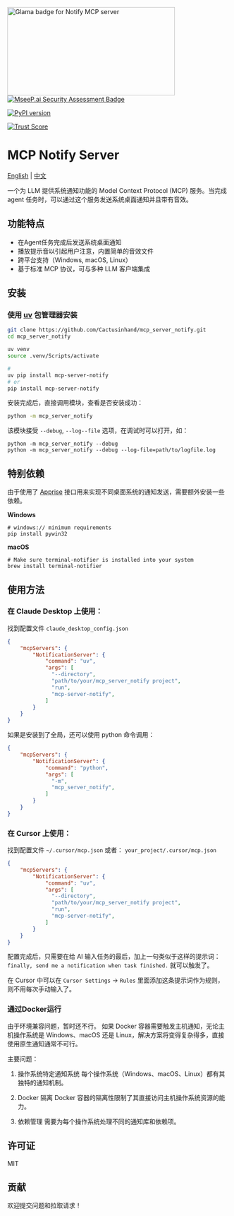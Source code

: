 <a href="https://glama.ai/mcp/servers/@Cactusinhand/mcp_server_notify"> <img width="380" height="200" src="https://glama.ai/mcp/servers/@Cactusinhand/mcp_server_notify/badge" alt="Glama badge for Notify MCP server" /> </a> [![MseeP.ai Security Assessment Badge](https://mseep.net/pr/cactusinhand-mcp-server-notify-badge.png)](https://mseep.ai/app/cactusinhand-mcp-server-notify) 

[![PyPI version](https://badge.fury.io/py/mcp-server-notify.svg)](https://badge.fury.io/py/mcp-server-notify)

[![Trust Score](https://archestra.ai/mcp-catalog/api/badge/quality/Cactusinhand/mcp_server_notify)](https://archestra.ai/mcp-catalog/Cactusinhand__mcp_server_notify)

# MCP Notify Server

[English](README.md) | [中文](README.zh.md)

一个为 LLM 提供系统通知功能的 Model Context Protocol (MCP) 服务。当完成 agent 任务时，可以通过这个服务发送系统桌面通知并且带有音效。

## 功能特点

- 在Agent任务完成后发送系统桌面通知
- 播放提示音以引起用户注意，内置简单的音效文件
- 跨平台支持（Windows, macOS, Linux）
- 基于标准 MCP 协议，可与多种 LLM 客户端集成

## 安装

### 使用 [uv](https://docs.astral.sh/uv/) 包管理器安装

```bash
git clone https://github.com/Cactusinhand/mcp_server_notify.git
cd mcp_server_notify

uv venv
source .venv/Scripts/activate

#
uv pip install mcp-server-notify
# or
pip install mcp-server-notify
```

安装完成后，直接调用模块，查看是否安装成功：
```bash
python -m mcp_server_notify
```
该模块接受 `--debug`, `--log--file` 选项，在调试时可以打开，如：
```shell
python -m mcp_server_notify --debug
python -m mcp_server_notify --debug --log-file=path/to/logfile.log
```

## 特别依赖
由于使用了 [Apprise](https://github.com/caronc/apprise) 接口用来实现不同桌面系统的通知发送，需要额外安装一些依赖。

**Windows**
```shell
# windows:// minimum requirements
pip install pywin32
```

**macOS**
```shell
# Make sure terminal-notifier is installed into your system
brew install terminal-notifier
```


## 使用方法

### 在 Claude Desktop 上使用：

找到配置文件 `claude_desktop_config.json`
```json
{
    "mcpServers": {
        "NotificationServer": {
            "command": "uv",
            "args": [
              "--directory",
              "path/to/your/mcp_server_notify project",
              "run",
              "mcp-server-notify",
            ]
        }
    }
}
```

如果是安装到了全局，还可以使用 python 命令调用：
```json
{
    "mcpServers": {
        "NotificationServer": {
            "command": "python",
            "args": [
              "-m",
              "mcp_server_notify",
            ]
        }
    }
}
```

### 在 Cursor 上使用：
找到配置文件 `~/.cursor/mcp.json` 或者： `your_project/.cursor/mcp.json`
```json
{
    "mcpServers": {
        "NotificationServer": {
            "command": "uv",
            "args": [
              "--directory",
              "path/to/your/mcp_server_notify project",
              "run",
              "mcp-server-notify",
            ]
        }
    }
}
```

配置完成后，只需要在给 AI 输入任务的最后，加上一句类似于这样的提示词：`finally, send me a notification when task finished.` 就可以触发了。

在 Cursor 中可以在 `Cursor Settings` -> `Rules` 里面添加这条提示词作为规则，则不用每次手动输入了。


### 通过Docker运行

由于环境兼容问题，暂时还不行。
如果 Docker 容器需要触发主机通知，无论主机操作系统是 Windows、macOS 还是 Linux，解决方案将变得复杂得多，直接使用原生通知通常不可行。

主要问题：
1. 操作系统特定通知系统
每个操作系统（Windows、macOS、Linux）都有其独特的通知机制。

2. Docker 隔离
Docker 容器的隔离性限制了其直接访问主机操作系统资源的能力。

3. 依赖管理
需要为每个操作系统处理不同的通知库和依赖项。


## 许可证

MIT

## 贡献

欢迎提交问题和拉取请求！ 
